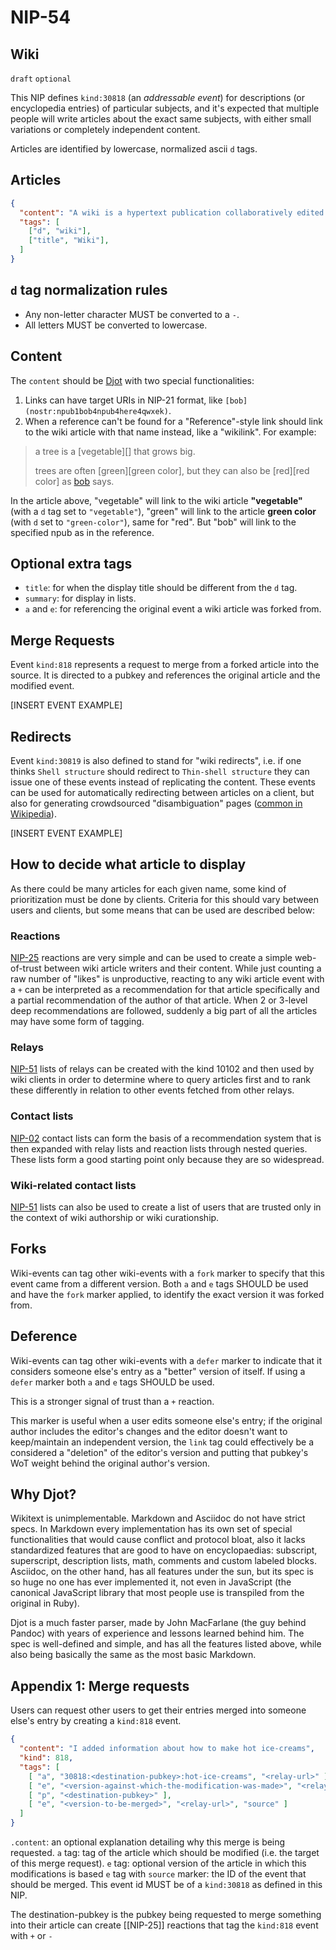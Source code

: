 NIP-54
======

Wiki
----

`draft` `optional`

This NIP defines `kind:30818` (an _addressable event_) for descriptions (or encyclopedia entries) of particular subjects, and it's expected that multiple people will write articles about the exact same subjects, with either small variations or completely independent content.

Articles are identified by lowercase, normalized ascii `d` tags.

## Articles
```json
{
  "content": "A wiki is a hypertext publication collaboratively edited and managed by its own audience.",
  "tags": [
    ["d", "wiki"],
    ["title", "Wiki"],
  ]
}
```

## `d` tag normalization rules

- Any non-letter character MUST be converted to a `-`.
- All letters MUST be converted to lowercase.

## Content

The `content` should be [Djot](https://djot.net/) with two special functionalities:

1. Links can have target URIs in NIP-21 format, like `[bob](nostr:npub1bob4npub4here4qwxek)`.
2. When a reference can't be found for a "Reference"-style link should link to the wiki article with that name instead, like a "wikilink". For example:

> a tree is a [vegetable][] that grows big.
>
> trees are often [green][green color], but they can also be [red][red color] as [bob][] says.
>
> [bob]: nostr:npub1bob4npub4here4qwxek

In the article above, "vegetable" will link to the wiki article **"vegetable"** (with a `d` tag set to `"vegetable"`), "green" will link to the article **green color** (with `d` set to `"green-color"`), same for "red". But "bob" will link to the specified npub as in the reference.

## Optional extra tags

  - `title`: for when the display title should be different from the `d` tag.
  - `summary`: for display in lists.
  - `a` and `e`: for referencing the original event a wiki article was forked from.

## Merge Requests

Event `kind:818` represents a request to merge from a forked article into the source. It is directed to a pubkey and references the original article and the modified event.

[INSERT EVENT EXAMPLE]

## Redirects

Event `kind:30819` is also defined to stand for "wiki redirects", i.e. if one thinks `Shell structure` should redirect to `Thin-shell structure` they can issue one of these events instead of replicating the content. These events can be used for automatically redirecting between articles on a client, but also for generating crowdsourced "disambiguation" pages ([common in Wikipedia](https://en.wikipedia.org/wiki/Help:Disambiguation)).

[INSERT EVENT EXAMPLE]

## How to decide what article to display

As there could be many articles for each given name, some kind of prioritization must be done by clients. Criteria for this should vary between users and clients, but some means that can be used are described below:

### Reactions

[NIP-25](25.md) reactions are very simple and can be used to create a simple web-of-trust between wiki article writers and their content. While just counting a raw number of "likes" is unproductive, reacting to any wiki article event with a `+` can be interpreted as a recommendation for that article specifically and a partial recommendation of the author of that article. When 2 or 3-level deep recommendations are followed, suddenly a big part of all the articles may have some form of tagging.

### Relays

[NIP-51](51.md) lists of relays can be created with the kind 10102 and then used by wiki clients in order to determine where to query articles first and to rank these differently in relation to other events fetched from other relays.

### Contact lists

[NIP-02](02.md) contact lists can form the basis of a recommendation system that is then expanded with relay lists and reaction lists through nested queries. These lists form a good starting point only because they are so widespread.

### Wiki-related contact lists

[NIP-51](51.md) lists can also be used to create a list of users that are trusted only in the context of wiki authorship or wiki curationship.

## Forks
Wiki-events can tag other wiki-events with a `fork` marker to specify that this event came from a different version. Both `a` and `e` tags SHOULD be used and have the `fork` marker applied, to identify the exact version it was forked from.

## Deference
Wiki-events can tag other wiki-events with a `defer` marker to indicate that it considers someone else's entry as a "better" version of itself. If using a `defer` marker both `a` and `e` tags SHOULD be used.

This is a stronger signal of trust than a `+` reaction.

This marker is useful when a user edits someone else's entry; if the original author includes the editor's changes and the editor doesn't want to keep/maintain an independent version, the `link` tag could effectively be a considered a "deletion" of the editor's version and putting that pubkey's WoT weight behind the original author's version.

## Why Djot?

Wikitext is unimplementable. Markdown and Asciidoc do not have strict specs. In Markdown every implementation has its own set of special functionalities that would cause conflict and protocol bloat, also it lacks standardized features that are good to have on encyclopaedias: subscript, superscript, description lists, math, comments and custom labeled blocks. Asciidoc, on the other hand, has all features under the sun, but its spec is so huge no one has ever implemented it, not even in JavaScript (the canonical JavaScript library that most people use is transpiled from the original in Ruby).

Djot is a much faster parser, made by John MacFarlane (the guy behind Pandoc) with years of experience and lessons learned behind him. The spec is well-defined and simple, and has all the features listed above, while also being basically the same as the most basic Markdown.

## Appendix 1: Merge requests
Users can request other users to get their entries merged into someone else's entry by creating a `kind:818` event.

```json
{
  "content": "I added information about how to make hot ice-creams",
  "kind": 818,
  "tags": [
    [ "a", "30818:<destination-pubkey>:hot-ice-creams", "<relay-url>" ],
    [ "e", "<version-against-which-the-modification-was-made>", "<relay-url>" ],
    [ "p", "<destination-pubkey>" ],
    [ "e", "<version-to-be-merged>", "<relay-url>", "source" ]
  ]
}
```

`.content`: an optional explanation detailing why this merge is being requested.
`a` tag: tag of the article which should be modified (i.e. the target of this merge request).
`e` tag: optional version of the article in which this modifications is based
`e` tag with `source` marker: the ID of the event that should be merged. This event id MUST be of a `kind:30818` as defined in this NIP.

The destination-pubkey is the pubkey being requested to merge something into their article can create [[NIP-25]] reactions that tag the `kind:818` event with `+` or `-`

